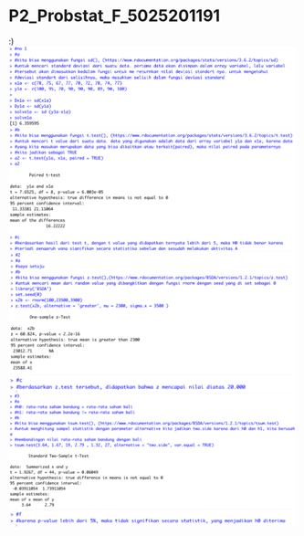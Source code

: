 # P2_Probstat_F_5025201191
:)
![](Screen%20Shot%202022-05-29%20at%2020.43.29.png)
![](Screen%20Shot%202022-05-29%20at%2020.43.58.png)
![](Screen%20Shot%202022-05-29%20at%2020.46.25.png)
![](Screen%20Shot%202022-05-29%20at%2020.46.32.png)
![](Screen%20Shot%202022-05-29%20at%2021.52.37.png)
![](Screen%20Shot%202022-05-29%20at%2021.52.48.png)
